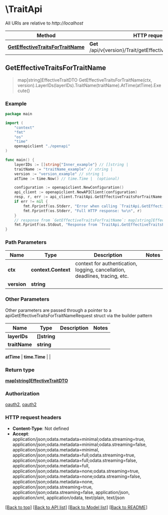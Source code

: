 # \TraitApi

All URIs are relative to *http://localhost*

Method | HTTP request | Description
------------- | ------------- | -------------
[**GetEffectiveTraitsForTraitName**](TraitApi.md#GetEffectiveTraitsForTraitName) | **Get** /api/v{version}/Trait/getEffectiveTraitsForTraitName | 



## GetEffectiveTraitsForTraitName

> map[string]EffectiveTraitDTO GetEffectiveTraitsForTraitName(ctx, version).LayerIDs(layerIDs).TraitName(traitName).AtTime(atTime).Execute()



### Example

```go
package main

import (
    "context"
    "fmt"
    "os"
    "time"
    openapiclient "./openapi"
)

func main() {
    layerIDs := []string{"Inner_example"} // []string | 
    traitName := "traitName_example" // string | 
    version := "version_example" // string | 
    atTime := time.Now() // time.Time |  (optional)

    configuration := openapiclient.NewConfiguration()
    api_client := openapiclient.NewAPIClient(configuration)
    resp, r, err := api_client.TraitApi.GetEffectiveTraitsForTraitName(context.Background(), version).LayerIDs(layerIDs).TraitName(traitName).AtTime(atTime).Execute()
    if err != nil {
        fmt.Fprintf(os.Stderr, "Error when calling `TraitApi.GetEffectiveTraitsForTraitName``: %v\n", err)
        fmt.Fprintf(os.Stderr, "Full HTTP response: %v\n", r)
    }
    // response from `GetEffectiveTraitsForTraitName`: map[string]EffectiveTraitDTO
    fmt.Fprintf(os.Stdout, "Response from `TraitApi.GetEffectiveTraitsForTraitName`: %v\n", resp)
}
```

### Path Parameters


Name | Type | Description  | Notes
------------- | ------------- | ------------- | -------------
**ctx** | **context.Context** | context for authentication, logging, cancellation, deadlines, tracing, etc.
**version** | **string** |  | 

### Other Parameters

Other parameters are passed through a pointer to a apiGetEffectiveTraitsForTraitNameRequest struct via the builder pattern


Name | Type | Description  | Notes
------------- | ------------- | ------------- | -------------
 **layerIDs** | **[]string** |  | 
 **traitName** | **string** |  | 

 **atTime** | **time.Time** |  | 

### Return type

[**map[string]EffectiveTraitDTO**](EffectiveTraitDTO.md)

### Authorization

[oauth2](../README.md#oauth2), [oauth2](../README.md#oauth2)

### HTTP request headers

- **Content-Type**: Not defined
- **Accept**: application/json;odata.metadata=minimal;odata.streaming=true, application/json;odata.metadata=minimal;odata.streaming=false, application/json;odata.metadata=minimal, application/json;odata.metadata=full;odata.streaming=true, application/json;odata.metadata=full;odata.streaming=false, application/json;odata.metadata=full, application/json;odata.metadata=none;odata.streaming=true, application/json;odata.metadata=none;odata.streaming=false, application/json;odata.metadata=none, application/json;odata.streaming=true, application/json;odata.streaming=false, application/json, application/xml, application/odata, text/plain, text/json

[[Back to top]](#) [[Back to API list]](../README.md#documentation-for-api-endpoints)
[[Back to Model list]](../README.md#documentation-for-models)
[[Back to README]](../README.md)


